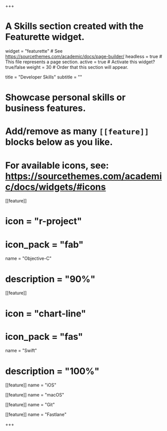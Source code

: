 +++
# A Skills section created with the Featurette widget.
widget = "featurette"  # See https://sourcethemes.com/academic/docs/page-builder/
headless = true  # This file represents a page section.
active = true  # Activate this widget? true/false
weight = 30  # Order that this section will appear.

title = "Developer Skills"
subtitle = ""

# Showcase personal skills or business features.
#
# Add/remove as many `[[feature]]` blocks below as you like.
#
# For available icons, see: https://sourcethemes.com/academic/docs/widgets/#icons

[[feature]]
#  icon = "r-project"
#  icon_pack = "fab"
  name = "Objective-C"
#  description = "90%"

[[feature]]
#  icon = "chart-line"
#  icon_pack = "fas"
  name = "Swift"
#  description = "100%"  

[[feature]]
  name = "iOS"

[[feature]]
  name = "macOS"

[[feature]]
  name = "Git"

[[feature]]
  name = "Fastlane"


+++
